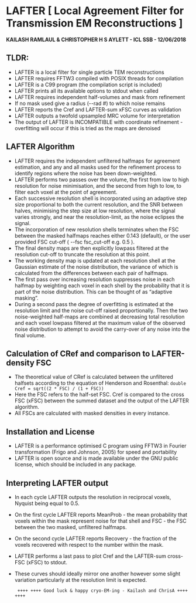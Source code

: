 
# LAFTER [ Local Agreement Filter for Transmission EM Reconstructions ]
__KAILASH RAMLAUL & CHRISTOPHER H S AYLETT - ICL SSB - 12/06/2018__

## TLDR:
- LAFTER is a local filter for single particle TEM reconstructions
- LAFTER requires FFTW3 compiled with POSIX threads for compilation
- LAFTER is a C99 program (the compilation script is included)
- LAFTER prints all its available options to stdout when called
- LAFTER requires independent half-volumes and mask from refinement
- If no mask used give a radius (--rad #) to which noise remains
- LAFTER reports the Cref and LAFTER-sum xFSC curves as validation
- LAFTER outputs a twofold upsampled MRC volume for interpretation
- The output of LAFTER is INCOMPATIBLE with coordinate refinement - overfitting will occur if this is tried as the maps are denoised

## LAFTER Algorithm
- LAFTER requires the independent unfiltered halfmaps for agreement
	 estimation, and any and all masks used for the refinement process
	 to identify regions where the noise has been down-weighted.
- LAFTER performs two passes over the volume, the first from low to
	 high resolution for noise minimisation, and the second from high
	 to low, to filter each voxel at the point of agreement.
- Each successive resolution shell is incorporated using an adaptive
	 step size proportional to both the current resolution, and the SNR
	 between halves, minimising the step size at low resolution, where
	 the signal varies strongly, and near the resolution-limit, as the
	 noise eclipses the signal.
- The incorporation of new resolution shells terminates when the FSC
	 between the masked halfmaps reaches either 0.143 (default), or the
	 user provided FSC cut-off ( --fsc fsc_cut-off e.g. 0.5 ).
- The final density maps are then explicitly lowpass filtered at the
	 resolution cut-off to truncate the resolution at this point.
- The working density map is updated at each resolution shell at the
	 Gaussian estimate of the noise distribution, the variance of which
	 is calculated from the differences between each pair of halfmaps.
- The first pass over increasing resolution suppresses noise in each
	 halfmap by weighting each voxel in each shell by the probability
	 that it is part of the noise distribution. This can be thought of
	 as “adaptive masking”.
- During a second pass the degree of overfitting is estimated at the
	 resolution limit and the noise cut-off raised proportionally. Then
	 the two noise-weighted half-maps are combined at decreasing total
	 resolution and each voxel lowpass filtered at the maximum value of
	 the observed noise distribution to attempt to avoid the carry-over
	 of any noise into the final volume.

## Calculation of CRef and comparison to LAFTER-density FSC
- The theoretical value of CRef is calculated between the unfiltered
halfsets according to the equation of Henderson and Rosenthal: `double Cref = sqrt((2 * FSC) / (1 + FSC))`
- Here the FSC refers to the half-set FSC. Cref is compared to the
cross FSC (xFSC) between the summed dataset and the output of the LAFTER algorithm.
- All FSCs are calculated with masked densities in every instance.

## Installation and License
- LAFTER is a performance optimised C program using FFTW3 in Fourier transformation (Frigo and Johnson, 2005) for speed and portability
- LAFTER is open source and is made available under the GNU public license, which should be included in any package.

## Interpreting LAFTER output
- In each cycle LAFTER outputs the resolution in reciprocal voxels, Nyquist being equal to 0.5.
- On the first cycle LAFTER reports MeanProb - the mean probability that voxels within the mask represent noise for that shell and FSC - the FSC between the two masked, unfiltered halfmaps.
- On the second cycle LAFTER reports Recovery - the fraction of the voxels recovered with respect to the number within the mask.
- LAFTER performs a last pass to plot Cref and the LAFTER-sum cross- FSC (xFSC) to stdout.
- These curves should ideally mirror one another however some slight variation particularly at the resolution limit is expected.

       ++++ ++++ Good luck & happy cryo-EM-ing - Kailash and ChrisA ++++ ++++
